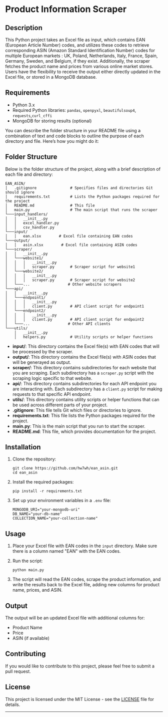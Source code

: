 # Product Information Scraper

## Description
This Python project takes an Excel file as input, which contains EAN (European Article Number) codes, and utilizes these codes to retrieve corresponding ASIN (Amazon Standard Identification Number) codes for multiple European markets : UK, Poland, Netherlands, Italy, France, Spain, Germany, Sweden, and Belgium, if they exist. Additionally, the scraper fetches the product name and prices from various online market stores. Users have the flexibility to receive the output either directly updated in the Excel file, or stored in a MongoDB database.

## Requirements
- Python 3.x
- Required Python libraries: `pandas`, `openpyxl`, `beautifulsoup4`, `requests`,`curl_cffi`
- MongoDB for storing results (optional)

You can describe the folder structure in your README file using a combination of text and code blocks to outline the purpose of each directory and file. Here’s how you might do it:

## Folder Structure
Below is the folder structure of the project, along with a brief description of each file and directory:

```
EAN_ASIN/
│   .gitignore               # Specifies files and directories Git should ignore
│   requirements.txt         # Lists the Python packages required for the project
│   README.md                # This file
│   main.py                  # The main script that runs the scraper
└───input_handlers/
│   │   __init__.py
│   │   excel_handler.py
│   │   csv_handler.py
└───input/
│   │   ean.xlsx        # Excel file containing EAN codes
└───output/
│   │   asin.xlsx        # Excel file containing ASIN codes
└───scraper/
│   │   __init__.py
│   └───website1/
│   │   │   __init__.py
│   │   │   scraper.py       # Scraper script for website1
│   └───website2/
│   │   │   __init__.py
│   │   │   scraper.py       # Scraper script for website2
│   └───...                 # Other website scrapers
└───api/
│   │   __init__.py
│   └───endpoint1/
│   │   │   __init__.py
│   │   │   client.py        # API client script for endpoint1
│   └───endpoint2/
│   │   │   __init__.py
│   │   │   client.py        # API client script for endpoint2
│   └───...                 # Other API clients
└───utils/
    │   __init__.py
    │   helpers.py           # Utility scripts or helper functions
```

- **input/**: This directory contains the Excel file(s) with EAN codes that will be processed by the scraper.
- **output/**: This directory contains the Excel file(s) with ASIN codes that will be generayed as output.
- **scraper/**: This directory contains subdirectories for each website that you are scraping. Each subdirectory has a `scraper.py` script with the scraping logic specific to that website.
- **api/**: This directory contains subdirectories for each API endpoint you are interacting with. Each subdirectory has a `client.py` script for making requests to that specific API endpoint.
- **utils/**: This directory contains utility scripts or helper functions that can be used across different parts of your project.
- **.gitignore**: This file tells Git which files or directories to ignore.
- **requirements.txt**: This file lists the Python packages required for the project.
- **main.py**: This is the main script that you run to start the scraper.
- **README.md**: This file, which provides documentation for the project.

## Installation
1. Clone the repository:
   ```
   git clone https://github.com/hw7wh/ean_asin.git
   cd ean_asin
   ```

2. Install the required packages:
   ```
   pip install -r requirements.txt
   ```

3. Set up your environment variables in a `.env` file:
   ```
   MONGODB_URI="your-mongodb-uri"
   DB_NAME="your-db-name"
   COLLECTION_NAME="your-collection-name"
   ```

## Usage
1. Place your Excel file with EAN codes in the `input` directory. Make sure there is a column named "EAN" with the EAN codes.

2. Run the script:
   ```
   python main.py
   ```

3. The script will read the EAN codes, scrape the product information, and write the results back to the Excel file, adding new columns for product name, prices, and ASIN.

## Output
The output will be an updated Excel file with additional columns for:
- Product Name
- Price
- ASIN (if available)

## Contributing
If you would like to contribute to this project, please feel free to submit a pull request.

## License
This project is licensed under the MIT License - see the [LICENSE](LICENSE) file for details.

---